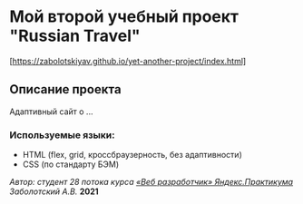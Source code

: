 # Мой второй учебный проект "Russian Travel"
[https://zabolotskiyav.github.io/yet-another-project/index.html]

## Описание проекта
Адаптивный сайт о ...

### Используемые языки:
* HTML (flex, grid, кроссбраузерность, без адаптивности)
* CSS (по стандарту БЭМ)


_Автор: студент 28 потока курса [«Веб разработчик» Яндекс.Практикума](https://praktikum.yandex.ru/profile/web/) Заболотский А.В._
__2021__

